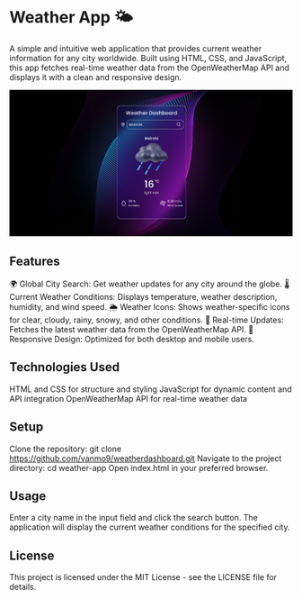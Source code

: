 # Weather App 🌤️
A simple and intuitive web application that provides current weather information for any city worldwide. Built using HTML, CSS, and JavaScript, this app fetches real-time weather data from the OpenWeatherMap API and displays it with a clean and responsive design.

![Screenshot](images/ScreenshotWeatherDashboard.png)   


## Features
🌍 Global City Search: Get weather updates for any city around the globe.
🌡️ Current Weather Conditions: Displays temperature, weather description, humidity, and wind speed.
🌦️ Weather Icons: Shows weather-specific icons for clear, cloudy, rainy, snowy, and other conditions.
🔄 Real-time Updates: Fetches the latest weather data from the OpenWeatherMap API.
🎨 Responsive Design: Optimized for both desktop and mobile users.

## Technologies Used
HTML and CSS for structure and styling
JavaScript for dynamic content and API integration
OpenWeatherMap API for real-time weather data

## Setup
Clone the repository: git clone https://github.com/vanmo9/weatherdashboard.git
Navigate to the project directory: cd weather-app
Open index.html in your preferred browser.

## Usage
Enter a city name in the input field and click the search button.
The application will display the current weather conditions for the specified city.

## License
This project is licensed under the MIT License - see the LICENSE file for details.
